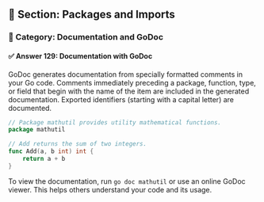 ## 📘 Section: Packages and Imports  
### 🔹 Category: Documentation and GoDoc  
#### ✅ Answer 129: Documentation with GoDoc

GoDoc generates documentation from specially formatted comments in your Go code. Comments immediately preceding a package, function, type, or field that begin with the name of the item are included in the generated documentation. Exported identifiers (starting with a capital letter) are documented.

```go
// Package mathutil provides utility mathematical functions.
package mathutil

// Add returns the sum of two integers.
func Add(a, b int) int {
    return a + b
}
```

To view the documentation, run `go doc mathutil` or use an online GoDoc viewer. This helps others understand your code and its usage.
